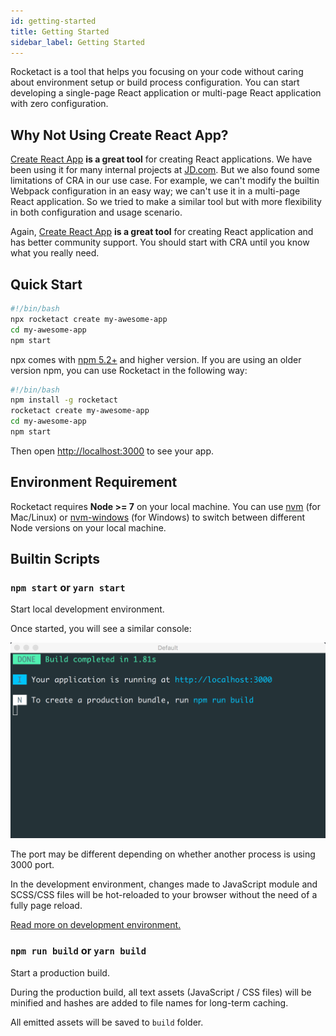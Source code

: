 ```yaml
---
id: getting-started
title: Getting Started
sidebar_label: Getting Started
---
```


Rocketact is a tool that helps you focusing on your code without caring about environment setup or build process configuration. You can start developing a single-page React application or multi-page React application with zero configuration.

## Why Not Using Create React App?

[Create React App](https://facebook.github.io/create-react-app/) **is a great tool** for creating React applications. We have been using it for many internal projects at [JD.com](https://jd.com). But we also found some limitations of CRA in our use case. For example, we can't modify the builtin Webpack configuration in an easy way; we can't use it in a multi-page React application. So we tried to make a similar tool but with more flexibility in both configuration and usage scenario.

Again, [Create React App](https://facebook.github.io/create-react-app/) **is a great tool** for creating React application and has better community support. You should start with CRA until you know what you really need.

## Quick Start

```bash
#!/bin/bash
npx rocketact create my-awesome-app
cd my-awesome-app
npm start
```

npx comes with [npm 5.2+](https://blog.npmjs.org/post/162869356040/introducing-npx-an-npm-package-runner) and higher version. If you are using an older version npm, you can use Rocketact in the following way:

```bash
#!/bin/bash
npm install -g rocketact
rocketact create my-awesome-app
cd my-awesome-app
npm start
```

Then open [http://localhost:3000](http://localhost:3000) to see your app.

## Environment Requirement

Rocketact requires **Node >= 7** on your local machine. You can use [nvm](https://github.com/creationix/nvm) (for Mac/Linux) or [nvm-windows](https://github.com/coreybutler/nvm-windows) (for Windows) to switch between different Node versions on your local machine.

## Builtin Scripts

### `npm start` or `yarn start`

Start local development environment.

Once started, you will see a similar console:

![](assets/development-environment-console.png)

The port may be different depending on whether another process is using 3000 port.

In the development environment, changes made to JavaScript module and SCSS/CSS files will be hot-reloaded to your browser without the need of a fully page reload.

[Read more on development environment.](TODO)

### `npm run build` or `yarn build`

Start a production build.

During the production build, all text assets (JavaScript / CSS files) will be minified and hashes are added to file names for long-term caching.

All emitted assets will be saved to `build` folder.